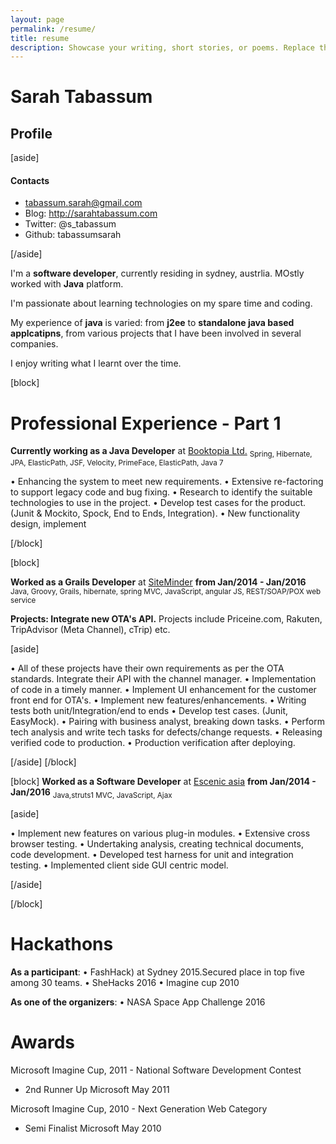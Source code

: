 ```yaml
---
layout: page
permalink: /resume/
title: resume
description: Showcase your writing, short stories, or poems. Replace this text with your description.
---
```


<!--

Here you add comments for yourself.
I like to have a list of stuff I'm focusing on.
For instance:
- taget an agile environment (no waterfall)
- developer OR team lead
- no front-end only roles (CSS & JavaScript) 

-->

# Sarah Tabassum

## Profile


[aside]

#### Contacts
- tabassum.sarah@gmail.com
- Blog: http://sarahtabassum.com
- Twitter: @s_tabassum
- Github: tabassumsarah

[/aside]


I'm a **software developer**, currently residing in sydney, austrlia. MOstly worked with **Java** platform. 

I'm passionate about learning technologies on my spare time and coding.

My experience of **java** is varied: from **j2ee** to **standalone java based applcatipns**, from various projects that I have been involved in several companies.

I enjoy writing what I learnt over the time.


[block]

<div class="header-bar">
<h1> Professional Experience - Part 1</h1>
</div>

**Currently working as a Java Developer** at <a href="http://www.booktopia.com.au/" target="blank">Booktopia Ltd.</a>
<sub>Spring, Hibernate, JPA, ElasticPath, JSF, Velocity, PrimeFace, ElasticPath, Java 7</sub>

•   Enhancing the system to meet new requirements.
•   Extensive re-factoring to support legacy code and bug fixing.
•   Research to identify the suitable technologies to use in the project.
•   Develop test cases for the product. (Junit & Mockito, Spock, End to Ends, Integration).
•   New functionality design, implement

[/block]

[block]

**Worked as a Grails Developer** at <a href="http://www.siteminder.com/" target="blank">SiteMinder</a> **from Jan/2014 - Jan/2016**
<sub>Java, Groovy, Grails, hibernate, spring MVC, JavaScript, angular JS, REST/SOAP/POX web service</sub>

**Projects: Integrate new OTA's API.**
Projects include Priceine.com, Rakuten, TripAdvisor (Meta Channel), cTrip) etc.

[aside]

•   All of these projects have their own requirements as per the OTA standards. Integrate their API with the channel manager.
•   Implementation of code in a timely manner.
•   Implement UI enhancement for the customer front end for OTA's. 
•   Implement new features/enhancements.
•   Writing tests both unit/Integration/end to ends
•   Develop test cases. (Junit, EasyMock).
•   Pairing with business analyst, breaking down tasks.
•   Perform tech analysis and write tech tasks for defects/change requests.
•   Releasing verified code to production. 
•   Production verification after deploying. 

[/aside]
[/block]

[block]
**Worked as a Software Developer** at <a href="http://www.escenic.com/" target="blank">Escenic asia</a> **from Jan/2014 - Jan/2016**
<sub>Java,struts1 MVC, JavaScript, Ajax</sub>


[aside]

•   Implement new features on various plug-in modules.
•   Extensive cross browser testing.
•   Undertaking analysis, creating technical documents, code development.
•   Developed test harness for unit and integration testing.
•   Implemented client side GUI centric model.


[/aside]

[/block]

<div class="header-bar">
<h1> Hackathons</h1>
</div>

**As a participant**: 
•   FashHack) at Sydney 2015.Secured place in top five among 30 teams.
•   SheHacks 2016
•   Imagine cup 2010

**As one of the organizers**: 
•   NASA Space App Challenge 2016

<div class="header-bar">
<h1> Awards</h1>
</div>

Microsoft Imagine Cup, 2011 - National Software Development Contest 
- 2nd Runner Up Microsoft May 2011

Microsoft Imagine Cup, 2010 - Next Generation Web Category 
- Semi Finalist Microsoft May 2010

